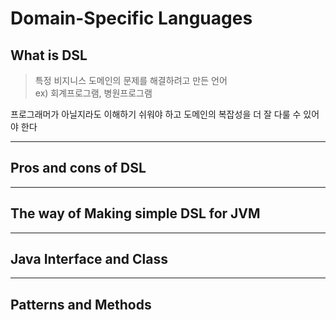 # Domain-Specific Languages

## What is DSL
> 특정 비지니스 도메인의 문제를 해결하려고 만든 언어 <br>
> ex) 회계프로그램, 병원프로그램

프로그래머가 아닐지라도 이해하기 쉬워야 하고 도메인의 복잡성을 더 잘 다룰 수 있어야 한다
<hr>

## Pros and cons of DSL

<hr>

## The way of Making simple DSL for JVM

<hr>

## Java Interface and Class

<hr>

## Patterns and Methods
